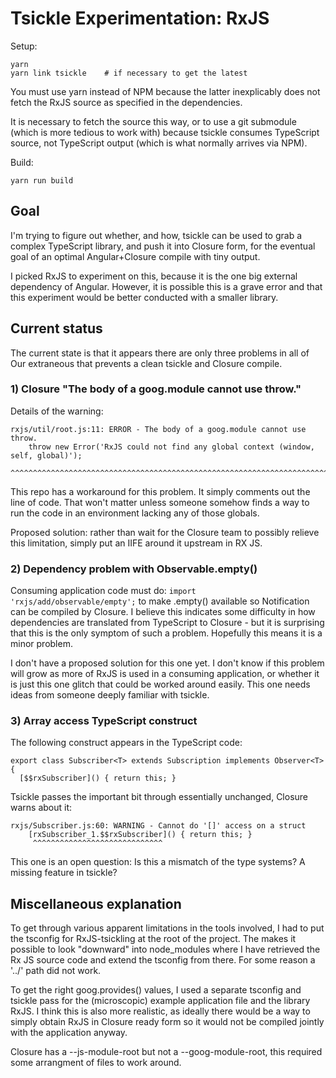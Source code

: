 # Tsickle Experimentation: RxJS

Setup:

```
yarn
yarn link tsickle    # if necessary to get the latest
```

You must use yarn instead of NPM because the latter inexplicably does not fetch
the RxJS source as specified in the dependencies.

It is necessary to fetch the source this way, or to use a git submodule (which
is more tedious to work with) because tsickle consumes TypeScript source, not
TypeScript output (which is what normally arrives via NPM).

Build:

```
yarn run build
```

## Goal

I'm trying to figure out whether, and how, tsickle can be used to grab a complex
TypeScript library, and push it into Closure form, for the eventual goal of an
optimal Angular+Closure compile with tiny output.

I picked RxJS to experiment on this, because it is the one big external
dependency of Angular. However, it is possible this is a grave error and that
this experiment would be better conducted with a smaller library.

## Current status

The current state is that it appears there are only three problems in all of Our
extraneous that prevents a clean tsickle and Closure compile.

### 1) Closure "The body of a goog.module cannot use throw."

Details of the warning:

```
rxjs/util/root.js:11: ERROR - The body of a goog.module cannot use throw.
    throw new Error('RxJS could not find any global context (window, self, global)');
    ^^^^^^^^^^^^^^^^^^^^^^^^^^^^^^^^^^^^^^^^^^^^^^^^^^^^^^^^^^^^^^^^^^^^^^^^^^^^^^^^^
```

This repo has a workaround for this problem. It simply comments out the line of
code. That won't matter unless someone somehow finds a way to run the code in an
environment lacking any of those globals.

Proposed solution: rather than wait for the Closure team to possibly relieve
this limitation, simply put an IIFE around it upstream in RX JS.

### 2) Dependency problem with Observable.empty()

Consuming application code must do: `import 'rxjs/add/observable/empty';` to
make .empty() available so Notification can be compiled by Closure. I believe
this indicates some difficulty in how dependencies are translated from
TypeScript to Closure - but it is surprising that this is the only symptom of
such a problem. Hopefully this means it is a minor problem.

I don't have a proposed solution for this one yet. I don't know if this problem
will grow as more of RxJS is used in a consuming application, or whether it is
just this one glitch that could be worked around easily. This one needs ideas
from someone deeply familiar with tsickle.

### 3) Array access TypeScript construct

The following construct appears in the TypeScript code:

```
export class Subscriber<T> extends Subscription implements Observer<T> {
  [$$rxSubscriber]() { return this; }
```

Tsickle passes the important bit through essentially unchanged, Closure warns about it:

```
rxjs/Subscriber.js:60: WARNING - Cannot do '[]' access on a struct
    [rxSubscriber_1.$$rxSubscriber]() { return this; }
     ^^^^^^^^^^^^^^^^^^^^^^^^^^^^^
```

This one is an open question: Is this a mismatch of the type systems? A missing
feature in tsickle?

## Miscellaneous explanation

To get through various apparent limitations in the tools involved, I had to put
the tsconfig for RxJS-tsickling at the root of the project. The makes it
possible to look "downward" into node_modules where I have retrieved the Rx JS
source code and extend the tsconfig from there. For some reason a '../' path did
not work.

To get the right goog.provides() values, I used a separate tsconfig and tsickle
pass for the (microscopic) example application file and the library RxJS. I
think this is also more realistic, as ideally there would be a way to simply
obtain RxJS in Closure ready form so it would not be compiled jointly with the
application anyway.

Closure has a --js-module-root but not a --goog-module-root, this required some
arrangment of files to work around.
